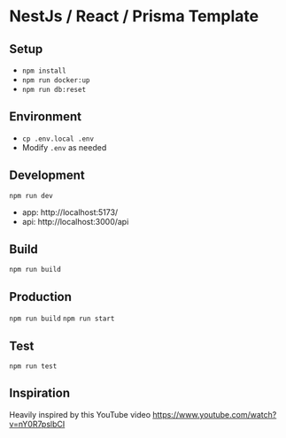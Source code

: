 # NestJs / React / Prisma Template

## Setup

- `npm install`
- `npm run docker:up`
- `npm run db:reset`

## Environment

- `cp .env.local .env`
- Modify `.env` as needed

## Development

`npm run dev`

- app: http://localhost:5173/
- api: http://localhost:3000/api

## Build

`npm run build`

## Production

`npm run build`
`npm run start`

## Test

`npm run test`

## Inspiration

Heavily inspired by this YouTube video https://www.youtube.com/watch?v=nY0R7pslbCI
